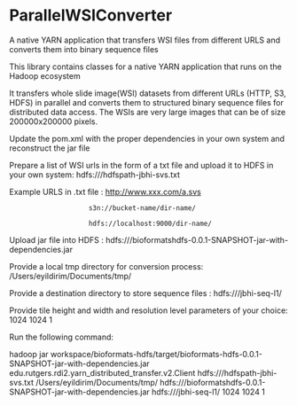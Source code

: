 # ParallelWSIConverter
A native YARN application that transfers WSI files from different URLS and converts them into binary sequence files

This library contains classes for a native YARN application that runs on the Hadoop ecosystem

It transfers whole slide image(WSI) datasets from different URLs (HTTP, S3, HDFS) in parallel and converts them to structured binary sequence files for distributed data access. The WSIs are very large images that can be of size 200000x200000 pixels.

Update the pom.xml with the proper dependencies in your own system and reconstruct the jar file

Prepare a list of WSI urls in the form of a txt file and upload it to HDFS in your own system: hdfs:///hdfspath-jbhi-svs.txt

Example URLS in .txt file : http://www.xxx.com/a.svs

                        s3n://bucket-name/dir-name/
                        
                        hdfs://localhost:9000/dir-name/
Upload jar file into HDFS : hdfs:///bioformatshdfs-0.0.1-SNAPSHOT-jar-with-dependencies.jar

Provide a local tmp directory for conversion process: /Users/eyildirim/Documents/tmp/

Provide a destination directory to store sequence files : hdfs:///jbhi-seq-l1/

Provide tile height and width and resolution level parameters of your choice: 1024 1024 1

Run the following command:

hadoop jar workspace/bioformats-hdfs/target/bioformats-hdfs-0.0.1-SNAPSHOT-jar-with-dependencies.jar edu.rutgers.rdi2.yarn_distributed_transfer.v2.Client hdfs:///hdfspath-jbhi-svs.txt /Users/eyildirim/Documents/tmp/ hdfs:///bioformatshdfs-0.0.1-SNAPSHOT-jar-with-dependencies.jar hdfs:///jbhi-seq-l1/ 1024 1024 1
